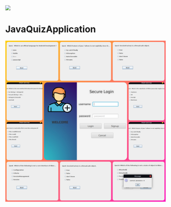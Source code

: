<img src="https://img.shields.io/github/repo-size/whereisfarukk/JavaQuizApplication?color=%23FF0000&style=for-the-badge">


# JavaQuizApplication
![This is an image](https://github.com/whereisfarukk/JavaQuizApplication/blob/main/images/JavaLoginPagesPhoto.png)

